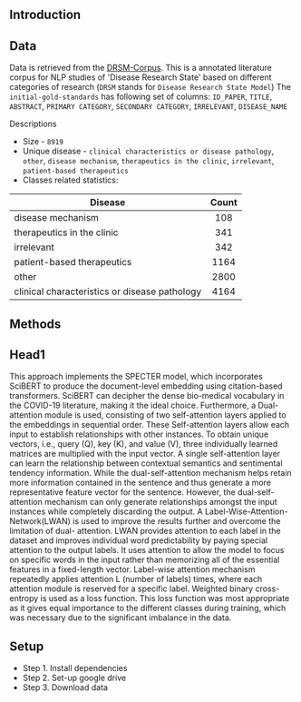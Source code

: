 ## Introduction


## Data
Data is retrieved from the [DRSM-Corpus](https://github.com/chanzuckerberg/DRSM-corpus). This is a annotated literature corpus for NLP studies of 'Disease Research State' based on different categories of research (`DRSM` stands for `Disease Research State Model`)
The `initial-gold-standards` has following set of columns:
  `ID_PAPER`, `TITLE`, `ABSTRACT`, `PRIMARY CATEGORY`, `SECONDARY CATEGORY`, `IRRELEVANT`, `DISEASE_NAME`

Descriptions
* Size - `8919`
* Unique disease - `clinical characteristics or disease pathology`, `other`, `disease mechanism`, `therapeutics in the clinic`, `irrelevant`, `patient-based therapeutics`
* Classes related statistics:

| Disease                                       | Count |
|-----------------------------------------------|:-----:|
| disease mechanism                             | 108   |
| therapeutics in the clinic                    | 341   |
| irrelevant                                    | 342   |
| patient-based therapeutics                    | 1164  |     
| other                                         | 2800  |
| clinical characteristics or disease pathology | 4164  |


## Methods


## Head1 




This approach implements the SPECTER model, which incorporates SciBERT to produce the
document-level embedding using citation-based transformers. SciBERT can decipher the
dense bio-medical vocabulary in the COVID-19 literature, making it the ideal choice.
Furthermore, a Dual-attention module is used, consisting of two self-attention layers applied
to the embeddings in sequential order. These Self-attention layers allow each input to
establish relationships with other instances. To obtain unique vectors, i.e., query (Q), key (K),
and value (V), three individually learned matrices are multiplied with the input vector. A
single self-attention layer can learn the relationship between contextual semantics and
sentimental tendency information. While the dual-self-attention mechanism helps retain more
information contained in the sentence and thus generate a more representative feature vector
for the sentence. However, the dual-self-attention mechanism can only generate relationships
amongst the input instances while completely discarding the output. A Label-Wise-Attention-
Network(LWAN) is used to improve the results further and overcome the limitation of dual-
attention. LWAN provides attention to each label in the dataset and improves individual word
predictability by paying special attention to the output labels. It uses attention to allow the
model to focus on specific words in the input rather than memorizing all of the essential
features in a fixed-length vector. Label-wise attention mechanism repeatedly applies attention
L (number of labels) times, where each attention module is reserved for a specific label.
Weighted binary cross-entropy is used as a loss function. This loss function was most
appropriate as it gives equal importance to the different classes during training, which was
necessary due to the significant imbalance in the data. 

## Setup
* Step 1. Install dependencies
* Step 2. Set-up google drive
* Step 3. Download data
